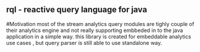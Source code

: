 ## rql - reactive query language for java
#Motivation
most of the stream analytics query modules are tighly couple of their analytics engine and not really supporting embbeded in to the java application in a simple way. this library is created 
for embeddable analytics use cases , but query parser is still able to use standalone way.
